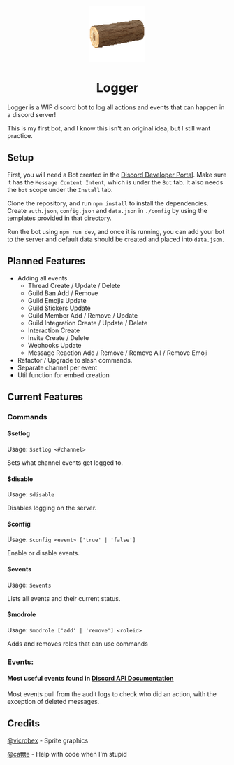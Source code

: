 <div align="center">

<img width="128" src="res/logger.png" alt="Pixel art of a log"/>

# Logger

</div>

Logger is a WIP discord bot to log all actions and events that can happen in a discord server!

This is my first bot, and I know this isn't an original idea, but I still want practice.

## Setup

First, you will need a Bot created in the [Discord Developer Portal](https://discord.com/developers/docs/quick-start/getting-started). Make sure it has the `Message Content Intent`, which is under the `Bot` tab. It also needs the `bot` scope under the `Install` tab.

Clone the repository, and run `npm install` to install the dependencies. Create `auth.json`, `config.json` and `data.json` in `./config` by using the templates provided in that directory.

Run the bot using `npm run dev`, and once it is running, you can add your bot to the server and default data should be created and placed into `data.json`.

## Planned Features

- Adding all events
    - Thread Create / Update / Delete
    - Guild Ban Add / Remove
    - Guild Emojis Update
    - Guild Stickers Update
    - Guild Member Add / Remove / Update
    - Guild Integration Create / Update / Delete
    - Interaction Create
    - Invite Create / Delete
    - Webhooks Update
    - Message Reaction Add / Remove / Remove All / Remove Emoji
- Refactor / Upgrade to slash commands.
- Separate channel per event
- Util function for embed creation

## Current Features

### Commands

#### $setlog

Usage: `$setlog <#channel>`

Sets what channel events get logged to.

#### $disable

Usage: `$disable`

Disables logging on the server.

#### $config

Usage: `$config <event> ['true' | 'false']`

Enable or disable events.

#### $events

Usage: `$events`

Lists all events and their current status.

#### $modrole

Usage: `$modrole ['add' | 'remove'] <roleid>`

Adds and removes roles that can use commands

### Events:

#### Most useful events found in [Discord API Documentation](https://discord.com/developers/docs/events/gateway-events#receive-events)

Most events pull from the audit logs to check who did an action, with the exception of deleted messages.

## Credits

[@vicrobex](https://github.com/vicrobex) - Sprite graphics

[@cattte](https://github.com/cattte) - Help with code when I'm stupid

